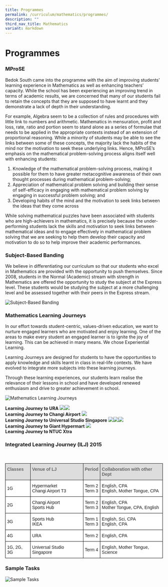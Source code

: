 ```yaml
---
title: Programmes
permalink: /curriculum/mathematics/programmes/
description: ""
third_nav_title: Mathematics
variant: markdown
---
```

Programmes
==========

### MProSE

Bedok South came into the programme with the aim of improving students’ learning experience in Mathematics as well as enhancing teachers’ capacity. While the school has been experiencing an improving trend in terms of academic results, we are concerned that many of our students fail to retain the concepts that they are supposed to have learnt and they demonstrate a lack of depth in their understanding.

For example, Algebra seem to be a collection of rules and procedures with little link to numbers and arithmetic. Mathematics in mensuration, profit and loss, rate, ratio and portion seem to stand alone as a series of formulae that needs to be applied in the appropriate contexts instead of an extension of proportional reasoning. While a minority of students may be able to see the links between some of these concepts, the majority lack the habits of the mind nor the motivation to seek these underlying links. Hence, MProSE’s emphasis on the mathematical problem-solving process aligns itself well with enhancing students:&nbsp;

1.   Knowledge of the mathematical problem-solving process, making it possible for them to have greater metacognitive awareness of their own thought processes during mathematical problem-solving;
2.   Appreciation of mathematical problem solving and building their sense of self-efficacy in engaging with mathematical problem solving by engaging in successful problem solving; and
3.   Developing habits of the mind and the motivation to seek links between the ideas that they come across


While solving mathematical puzzles have been associated with students who are high-achievers in mathematics, it is precisely because the under-performing students lack the skills and motivation to seek links between mathematical ideas and to engage effectively in mathematical problem solving that we are seeking to help them develop their capacity and motivation to do so to help improve their academic performances.&nbsp;


### Subject-Based Banding

We believe in differentiating our curriculum so that our students who excel in Mathematics are provided with the opportunity to push themselves. Since 2008, students in the Normal (Academic) stream with strength in Mathematics are offered the opportunity to study the subject at the Express level. These students would be studying the subject at a more challenging level and be assessed together with their peers in the Express stream.

![Subject-Based Banding](/images/Subject-Based%20Banding.png)

### Mathematics Learning Journeys

In our effort towards student-centric, values-driven education, we want to nurture engaged learners who are motivated and enjoy learning. One of the areas to make every student an engaged learner is to ignite the joy of learning. This can be achieved in many means. We chose Experiential Learning.

Learning Journeys are designed for students to have the opportunities to apply knowledge and skills learnt in class in real-life contexts. We have evolved to integrate more subjects into these learning journeys.
  
Through these learning experiences, our students learn realise the relevance of their lessons in school and have developed renewed enthusiasm and drive to greater achievement in school.

![Mathematics Learning Journeys](/images/Curriculum/Mathematics/LJ%20Process%20Framework2.jpg)

**Learning Journey to URA**
![](/images/Curriculum/Mathematics/LJ_to_URA_1.jpeg)![](/images/Curriculum/Mathematics/LJ_to_URA_2.jpeg)
<br>**Learning Journey to Changi Airport**
![](/images/Curriculum/Mathematics/lj%20to%20changi%20airport.jpg)
<br>**Learning Journey to Universal Studio Singapore**
![](/images/Curriculum/Mathematics/students%20in%20action.jpg)![](/images/Curriculum/Mathematics/lj%20to%20uss.jpg)![](/images/Curriculum/Mathematics/symmetrical%20or%20not%20symmetrical.jpg)
<br>**Learning Journey to Giant Hypermart**
![](/images/Curriculum/Mathematics/lj%20to%20giant.jpg)
<br>**Learning Journey to NTUC Xtra**


### Integrated Learning Journey (ILJ) 2015

<br>

<style type="text/css">
.tg  {border-collapse:collapse;border-spacing:0;}
.tg td{border-color:black;border-style:solid;border-width:1px;font-family:Arial, sans-serif;font-size:14px;
  overflow:hidden;padding:10px 5px;word-break:normal;}
.tg th{border-color:black;border-style:solid;border-width:1px;font-family:Arial, sans-serif;font-size:14px;
  font-weight:normal;overflow:hidden;padding:10px 5px;word-break:normal;}
.tg .tg-e14l{background-color:#DDD;color:#666;font-weight:bold;text-align:left;vertical-align:top}
.tg .tg-zr06{background-color:#FFF;text-align:left;vertical-align:middle}
.tg .tg-ktyi{background-color:#FFF;text-align:left;vertical-align:top}
</style>
<table class="tg">
<thead>
  <tr>
    <th class="tg-e14l">Classes</th>
    <th class="tg-e14l">Venue of LJ</th>
    <th class="tg-e14l">Period</th>
    <th class="tg-e14l">Collaboration with other Dept</th>
  </tr>
</thead>
<tbody>
  <tr>
    <td class="tg-zr06">1G</td>
    <td class="tg-ktyi"><span style="background-color:transparent">Hypermarket</span><br><span style="background-color:transparent">Changi Airport T3 </span></td>
    <td class="tg-ktyi"><span style="background-color:transparent">Term 2</span><br><span style="background-color:transparent">Term 3</span></td>
    <td class="tg-ktyi"><span style="background-color:transparent">English, CPA </span><br><span style="background-color:transparent">English, Mother Tongue, CPA </span></td>
  </tr>
  <tr>
    <td class="tg-zr06">2G</td>
    <td class="tg-ktyi"><span style="background-color:transparent">Changi Airport</span><br><span style="background-color:transparent">Sports Hub </span></td>
    <td class="tg-ktyi"><span style="background-color:transparent">Term 2</span><br><span style="background-color:transparent">Term 3</span></td>
    <td class="tg-ktyi"><span style="background-color:transparent">English, CPA </span><br><span style="background-color:transparent">Mother Tongue, CPA, English </span></td>
  </tr>
  <tr>
    <td class="tg-zr06">3G</td>
    <td class="tg-ktyi"><span style="background-color:transparent">Sports Hub</span><br><span style="background-color:transparent">IKEA </span></td>
    <td class="tg-ktyi"><span style="background-color:transparent">Term 1</span><br><span style="background-color:transparent">Term 3</span></td>
    <td class="tg-ktyi"><span style="background-color:transparent">English, Sci, CPA </span><br><span style="background-color:transparent">English, CPA </span></td>
  </tr>
  <tr>
    <td class="tg-zr06">4G</td>
    <td class="tg-zr06">URA</td>
    <td class="tg-zr06">Term 2</td>
    <td class="tg-zr06">English, CPA</td>
  </tr>
  <tr>
    <td class="tg-zr06">1G, 2G, 3G</td>
    <td class="tg-zr06">Universal Studio Singapore</td>
    <td class="tg-zr06">Term 4</td>
    <td class="tg-zr06">English, Mother Tongue, Science</td>
  </tr>
</tbody>
</table>

### Sample Tasks
![Sample Tasks](/images/Curriculum/Mathematics/sample%20tasks.jpg)